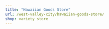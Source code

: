 ```yaml
---
title: "Hawaiian Goods Store"
url: /west-valley-city/hawaiian-goods-store/
shop: variety store
---
```

